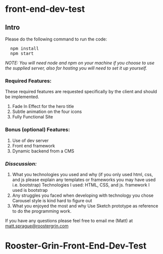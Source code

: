 # front-end-dev-test

## Intro

Please do the following command to run the code:

<pre>
  npm install
  npm start
</pre>

<em>NOTE: You will need node and npm on your machine if you choose to use the supplied server, also for hosting you will need to set it up yourself.</em>


### Required Features:

These required features are requested specifically by the client and should be implemented.

  1. Fade In Effect for the hero title
  2. Subtle animation on the four icons
  3. Fully Functional Site

### Bonus (optional) Features:
  1. Use of dev server
  2. Front end framework
  3. Dynamic backend from a CMS

### *Disscussion:*

  1. What you technologies you used and why (if you only used html, css, and js please explain any templates or frameworks you may have used i.e. bootstrap)
    Technologies I used: HTML, CSS, and js. framework I used is bootstrap
  2. Any struggles you faced when developing with technology you chose
    Carousel style is kind hard to figure out
  3. What you enjoyed the most and why
    Use Sketch prototype as reference to do the programming work.

If you have any questions please feel free to email me (Matt) at matt.sprague@roostergrin.com
# Rooster-Grin-Front-End-Dev-Test
